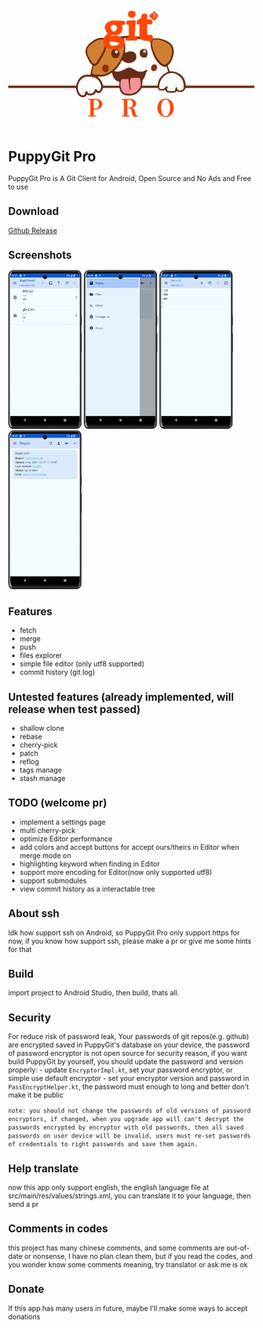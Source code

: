 <img src="screenshots/banner.png"/>


# PuppyGit Pro
PuppyGit Pro is A Git Client for Android, Open Source and No Ads and Free to use


## Download
<a href=https://github.com/Bandeapart1964/PuppyGitPro/releases>Github Release</a>


## Screenshots
<div>
<img src="screenshots/cl.png" width=150 />
<img src="screenshots/drawer.png"  width=150 />
<img src="screenshots/editor.png" width=150 />
<img src="screenshots/repos.png"  width=150  />
</div>


## Features
- fetch
- merge
- push
- files explorer
- simple file editor (only utf8 supported)
- commit history (git log)


## Untested features (already implemented, will release when test passed)
- shallow clone
- rebase
- cherry-pick
- patch
- reflog
- tags manage
- stash manage


## TODO (welcome pr)
- implement a settings page
- multi cherry-pick
- optimize Editor performance
- add colors and accept buttons for accept ours/theirs in Editor when merge mode on
- highlighting keyword when finding in Editor
- support more encoding for Editor(now only supported utf8)
- support submodules
- view commit history as a interactable tree


## About ssh
Idk how support ssh on Android, so PuppyGit Pro only support https for now, if you know how support ssh, please make a pr or give me some hints for that


## Build
import project to Android Studio, then build, thats all.


## Security
For reduce risk of password leak, Your passwords of git repos(e.g. github) are encrypted saved in PuppyGit's database on your device, the password of password encryptor is not open source for security reason, if you want build PuppyGit by yourself, you should update the password and version properly:
    - update `EncryptorImpl.kt`, set your password encryptor, or simple use default encryptor
    - set your encryptor version and password in `PassEncryptHelper.kt`, the password must enough to long and better don't make it be public

`note: you should not change the passwords of old versions of password encryptors, if changed, when you upgrade app will can't decrypt the passwords encrypted by encryptor with old passwords, then all saved passwords on user device will be invalid, users must re-set passwords of credentials to right passwords and save them again.`


## Help translate
now this app only support english, the english language file at src/main/res/values/strings.xml, you can translate it to your language, then send a pr


## Comments in codes
this project has many chinese comments, and some comments are out-of-date or nonsense, I have no plan clean them, but if you read the codes, and you wonder know some comments meaning, try translator or ask me is ok


## Donate
If this app has many users in future, maybe I'll make some ways to accept donations
